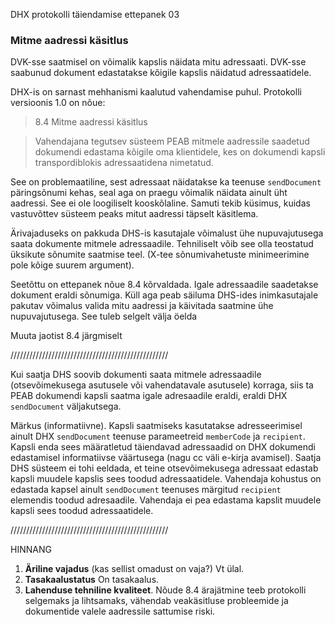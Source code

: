 DHX protokolli täiendamise ettepanek 03

### Mitme aadressi käsitlus

DVK-sse saatmisel on võimalik kapslis näidata mitu adressaati. DVK-sse saabunud dokument edastatakse kõigile kapslis näidatud adressaatidele.

DHX-is on sarnast mehhanismi kaalutud vahendamise puhul. Protokolli versioonis 1.0 on nõue:

> 8.4 Mitme aadressi käsitlus

> Vahendajana tegutsev süsteem PEAB mitmele aadressile saadetud dokumendi edastama kõigile oma klientidele, kes on dokumendi kapsli transpordiblokis adressaatidena nimetatud.

See on problemaatiline, sest adressaat näidatakse ka teenuse `sendDocument` päringsõnumi kehas, seal aga on praegu võimalik näidata ainult üht aadressi. See ei ole loogiliselt kooskõlaline. Samuti tekib küsimus, kuidas vastuvõttev süsteem peaks mitut aadressi täpselt käsitlema.

Ärivajaduseks on pakkuda DHS-is kasutajale võimalust ühe nupuvajutusega saata dokumente mitmele adressaadile. Tehniliselt võib see olla teostatud üksikute sõnumite saatmise teel. (X-tee sõnumivahetuste minimeerimine pole kõige suurem argument).

Seetõttu on ettepanek nõue 8.4 kõrvaldada. Igale adressaadile saadetakse dokument eraldi sõnumiga. Küll aga peab säiluma DHS-ides inimkasutajale pakutav võimalus valida mitu aadressi ja käivitada saatmine ühe nupuvajutusega. See tuleb selgelt välja öelda

Muuta jaotist 8.4 järgmiselt

//////////////////////////////////////////////////

Kui saatja DHS soovib dokumenti saata mitmele adressaadile (otsevõimekusega asutusele või vahendatavale asutusele) korraga, siis ta PEAB dokumendi kapsli saatma igale adresaadile eraldi, eraldi DHX `sendDocument` väljakutsega.

Märkus (informatiivne). Kapsli saatmiseks kasutatakse adresseerimisel ainult DHX `sendDocument` teenuse parameetreid `memberCode` ja `recipient`. Kapsli enda sees määratletud täiendavad adressaadid on DHX dokumendi edastamisel informatiivse väärtusega (nagu cc väli e-kirja avamisel). Saatja DHS süsteem ei tohi eeldada, et teine otsevõimekusega adressaat edastab kapsli muudele kapslis sees toodud adressaatidele. Vahendaja kohustus on edastada kapsel ainult `sendDocument` teenuses märgitud `recipient` elemendis toodud adresaadile. Vahendaja ei pea edastama kapslit muudele kapsli sees toodud adressaatidele.

//////////////////////////////////////////////////

HINNANG

1. __Äriline vajadus__ (kas sellist omadust on vaja?) Vt ülal.
2. __Tasakaalustatus__ On tasakaalus.
3. __Lahenduse tehniline kvaliteet__. Nõude 8.4 ärajätmine teeb protokolli selgemaks ja lihtsamaks, vähendab veakäsitluse probleemide ja dokumentide valele aadressile sattumise riski.

